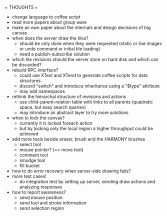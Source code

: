 = THOUGHTS =
* change language to coffee script
* read more papers about group ware
* make an own paper about the internals and design decisions of big canvas
* when does the server draw the tiles?
  * should be only done when they were requested (static or live images or undo command or initial tile loading)
  * need a publish-subscribe solution
* which tile revisions should the server store on hard disk and which can be discarded?
* rebuild RPC interface?
  * could use XText and XTend to generate coffee scripts for data structures
  * discard "switch" and introduce inheritance using a "$type" attribute
  * may add namespaces
* rethink the hierarchal structure of revisions and actions
  * use child-parent-relation table with links to all parents (quadratic space, but easy search queries)
  * may introduce an abstract layer to try more solutions
* when to lock the canvas?
  * currently it is locked foreach action
  * but by locking only the local region a higher throughput could be achieved
* add more tools beside eraser, brush and the HARMONY brushes
  * select tool
  * mouse pointer? (== move tool)
  * comment tool
  * smudge tool
  * fill bucket
* how to do error recovery when server-side drawing fails?
* more test cases!
  * do integration test by setting up server, sending draw actions and analyzing responses
* how to report awareness?
  * send mouse position
  * send tool and stroke information
  * send selection region
